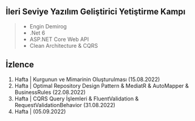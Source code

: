 ## İleri Seviye Yazılım Geliştirici Yetiştirme Kampı
> * Engin Demirog
> * .Net 6
> * ASP.NET Core Web API
> * Clean Architecture & CQRS

## İzlence
1. Hafta | Kurgunun ve Mimarinin Oluşturulması (15.08.2022)
2. Hafta | Optimal Repository Design Pattern & MediatR & AutoMapper & BusinessRules (22.08.2022)
3. Hafta | CQRS Query İşlemleri & FluentValidation & RequestValidationBehavior (31.08.2022)
4. Hafta | (05.09.2022)